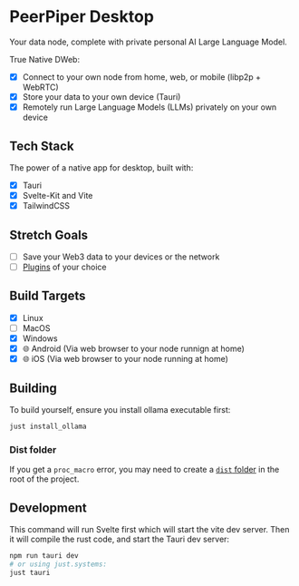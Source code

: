 # PeerPiper Desktop

Your data node, complete with private personal AI Large Language Model.

True Native DWeb:

- [x] Connect to your own node from home, web, or mobile (libp2p + WebRTC)
- [x] Store your data to your own device (Tauri)
- [x] Remotely run Large Language Models (LLMs) privately on your own device

## Tech Stack

The power of a native app for desktop, built with:

- [x] Tauri
- [x] Svelte-Kit and Vite
- [x] TailwindCSS

## Stretch Goals

- [ ] Save your Web3 data to your devices or the network
- [ ] [Plugins](https://component-model.bytecodealliance.org/) of your choice

## Build Targets

- [x] Linux
- [ ] MacOS
- [x] Windows
- [x] 🌐 Android (Via web browser to your node runnign at home)
- [x] 🌐 iOS (Via web browser to your node running at home)

## Building

To build yourself, ensure you install ollama executable first:

```bash
just install_ollama
```

### Dist folder

If you get a `proc_macro` error, you may need to create a [`dist` folder](./dist) in the root of the project.

## Development

This command will run Svelte first which will start the vite dev server. Then it will compile the rust code, and start the Tauri dev server:

```bash
npm run tauri dev
# or using just.systems:
just tauri
```
